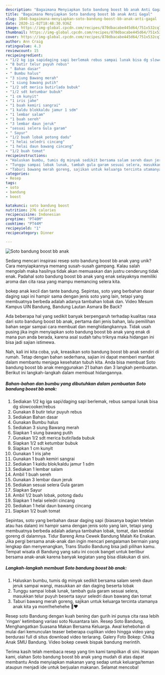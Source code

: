 ```yaml
---
description: "Bagaimana Menyiapkan Soto bandung boost bb anak Anti Gagal"
title: "Bagaimana Menyiapkan Soto bandung boost bb anak Anti Gagal"
slug: 1048-bagaimana-menyiapkan-soto-bandung-boost-bb-anak-anti-gagal
date: 2020-11-02T18:48:30.936Z
image: https://img-global.cpcdn.com/recipes/870dbacabe445d64/751x532cq70/soto-bandung-boost-bb-anak-foto-resep-utama.jpg
thumbnail: https://img-global.cpcdn.com/recipes/870dbacabe445d64/751x532cq70/soto-bandung-boost-bb-anak-foto-resep-utama.jpg
cover: https://img-global.cpcdn.com/recipes/870dbacabe445d64/751x532cq70/soto-bandung-boost-bb-anak-foto-resep-utama.jpg
author: Ann Craig
ratingvalue: 4.3
reviewcount: 15
recipeingredient:
- "1/2 kg iga sapidaging sapi berlemak rebus sampai lunak bisa dg slowcookerrebus"
- "8 butir telur puyuh rebus"
- " Bahan dasar"
- " Bumbu halus"
- "3 siung Bawang merah"
- "1 siung bawang putih"
- "1/2 sdt merica butirlada bubuk"
- "1/2 sdt ketumbar bubuk"
- "1 cm kunyit"
- "1 iris jahe"
- "1 buah kemiri sangrai"
- "1 kaldu blokkaldu jamur 1 sdm"
- "1 lembar salam"
- "1 buah sereh"
- "3 lembar daun jeruk"
- "sesuai selera Gula garam"
- " Sayur"
- "1/2 buah lobak potong dadu"
- "1 helai seledri cincang"
- "1 helai daun bawang cincang"
- "1/2 buah tomat"
recipeinstructions:
- "Haluskan bumbu, tumis dg minyak sedikit bersama salam sereh daun jeruk sampai wangi, masukkan air dan daging beserta lobak"
- "Tunggu sampai lobak lunak, tambah gula garam sesuai selera, masukkan telur puyuh beserta sayur seledri daun bawang dan tomat"
- "Taburi bawang merah goreng, sajikan untuk keluarga tercinta utamanya anak kita ya mom!hehehehe 🥰❤️"
categories:
- Resep
tags:
- soto
- bandung
- boost

katakunci: soto bandung boost 
nutrition: 276 calories
recipecuisine: Indonesian
preptime: "PT40M"
cooktime: "PT44M"
recipeyield: "1"
recipecategory: Dinner

---
```



![Soto bandung boost bb anak](https://img-global.cpcdn.com/recipes/870dbacabe445d64/751x532cq70/soto-bandung-boost-bb-anak-foto-resep-utama.jpg)

Sedang mencari inspirasi resep soto bandung boost bb anak yang unik? Cara menyiapkannya memang susah-susah gampang. Kalau salah mengolah maka hasilnya tidak akan memuaskan dan justru cenderung tidak enak. Padahal soto bandung boost bb anak yang enak selayaknya memiliki aroma dan cita rasa yang mampu memancing selera kita.

bokep anak kecil dan tante bandung. Sepintas, soto yang berbahan dasar daging sapi ini hampir sama dengan jenis soto yang lain, tetapi yang membuatnya berbeda adalah adanya tambahan lobak dan. Video Mesum Kampus UIN Bandung, Bandung Lautan Asmara Be Back?

Ada beberapa hal yang sedikit banyak berpengaruh terhadap kualitas rasa dari soto bandung boost bb anak, pertama dari jenis bahan, lalu pemilihan bahan segar sampai cara membuat dan menghidangkannya. Tidak usah pusing jika ingin menyiapkan soto bandung boost bb anak yang enak di mana pun anda berada, karena asal sudah tahu triknya maka hidangan ini bisa jadi sajian istimewa.


Nah, kali ini kita coba, yuk, kreasikan soto bandung boost bb anak sendiri di rumah. Tetap dengan bahan sederhana, sajian ini dapat memberi manfaat dalam membantu menjaga kesehatan tubuh kita. Anda bisa membuat Soto bandung boost bb anak menggunakan 21 bahan dan 3 langkah pembuatan. Berikut ini langkah-langkah dalam membuat hidangannya.

<!--inarticleads1-->

##### Bahan-bahan dan bumbu yang dibutuhkan dalam pembuatan Soto bandung boost bb anak:

1. Sediakan 1/2 kg iga sapi/daging sapi berlemak, rebus sampai lunak bisa dg slowcooker/rebus
1. Gunakan 8 butir telur puyuh rebus
1. Sediakan  Bahan dasar
1. Gunakan  Bumbu halus
1. Sediakan 3 siung Bawang merah
1. Siapkan 1 siung bawang putih
1. Gunakan 1/2 sdt merica butir/lada bubuk
1. Siapkan 1/2 sdt ketumbar bubuk
1. Siapkan 1 cm kunyit
1. Gunakan 1 iris jahe
1. Gunakan 1 buah kemiri sangrai
1. Sediakan 1 kaldu blok/kaldu jamur 1 sdm
1. Sediakan 1 lembar salam
1. Ambil 1 buah sereh
1. Gunakan 3 lembar daun jeruk
1. Sediakan sesuai selera Gula garam
1. Siapkan  Sayur
1. Ambil 1/2 buah lobak, potong dadu
1. Siapkan 1 helai seledri cincang
1. Sediakan 1 helai daun bawang cincang
1. Siapkan 1/2 buah tomat


Sepintas, soto yang berbahan dasar daging sapi (biasanya bagian tetelan atau has dalam) ini hampir sama dengan jenis soto yang lain, tetapi yang membuatnya berbeda adalah adanya tambahan lobak, tomat, dan kedelai goreng di dalamnya. Tidur Bareng Ama Cewek Bandung Malah Ke Enakan. Jika pergi bersama anak-anak dan ingin mencari pengalaman bermain yang lengkap dan menyenangkan, Trans Studio Bandung bisa jadi pilihan kamu. Tempat wisata di Bandung yang satu ini cocok banget untuk berlibur bersama anak-anak karena banyak kegiatan yang bisa dilakukan di sini. 

<!--inarticleads2-->

##### Langkah-langkah membuat Soto bandung boost bb anak:

1. Haluskan bumbu, tumis dg minyak sedikit bersama salam sereh daun jeruk sampai wangi, masukkan air dan daging beserta lobak
1. Tunggu sampai lobak lunak, tambah gula garam sesuai selera, masukkan telur puyuh beserta sayur seledri daun bawang dan tomat
1. Taburi bawang merah goreng, sajikan untuk keluarga tercinta utamanya anak kita ya mom!hehehehe 🥰❤️


Resep soto Bandung dengan kuah bening dan gurih ini punya cita rasa lebih &#39;ringan&#39; ketimbang variasi soto Nusantara lain. Resep Soto Bandung, Menghangatkan Suasana Makan Bersama Keluarga. Awal kehebohan di mulai dari kemunculan teaser beberapa cuplikan video hingga video yang berdurasi full di situs download video terlarang. Galery Foto Bokep: Chika Anak SMU Bandung. Video bokep cewek bispak bandung merintih. 

Terima kasih telah membaca resep yang tim kami tampilkan di sini. Harapan kami, olahan Soto bandung boost bb anak yang mudah di atas dapat membantu Anda menyiapkan makanan yang sedap untuk keluarga/teman ataupun menjadi ide untuk berjualan makanan. Selamat mencoba!

